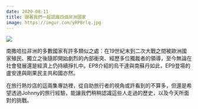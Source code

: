 ```yaml
---
date: 2020-08-11
title: 跟著我們一起認識四個非洲國家
image: https://imgur.com/yRPBrlq.jpg
---
```


![](https://imgur.com/yRPBrlq.jpg)

南撒哈拉非洲的多數國家有許多類似之處：在19世紀末到二次大戰之間被歐洲國家殖民、獨立之後隨即開始劇烈的內部衝突、經歷多位獨裁者的領導，至今無論在社會發展還是經濟上仍持續掙扎中。EP8介紹的烏干達與南蘇丹如此，EP9登場的盧安達與剛果民主共和國亦然。

在旅行熱炒店的這兩集專訪裡，從自助旅行者的視角或許看到的不算多，但還是希望透過Johnny的旅行經驗，能讓我們稍稍認識這些人走過的歷史，以及今天所面對的挑戰。